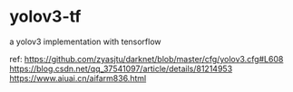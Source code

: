 # yolov3-tf
a yolov3 implementation with tensorflow

ref:
https://github.com/zyasjtu/darknet/blob/master/cfg/yolov3.cfg#L608
https://blog.csdn.net/qq_37541097/article/details/81214953
https://www.aiuai.cn/aifarm836.html
